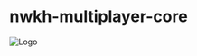 # nwkh-multiplayer-core

![Logo](https://github.com/HappyMaki/nwkh-multiplayer-core/blob/master/Assets/Sprites/logo.png)

